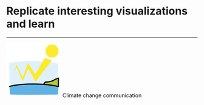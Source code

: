 # Replicate interesting visualizations and learn
---
![](https://raw.githubusercontent.com/laem/openmoji-environment/a98b89388b12672b711e4a9b491b3f6d341112be/greenhouse-effect.svg) Climate change communication
